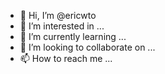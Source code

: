 - 👋 Hi, I’m @ericwto
- 👀 I’m interested in ...
- 🌱 I’m currently learning ...
- 💞️ I’m looking to collaborate on ...
- 📫 How to reach me ...

<!---
ericwto/ericwto is a ✨ special ✨ repository because its `README.md` (this file) appears on your GitHub profile.
You can click the Preview link to take a look at your changes.
--->
